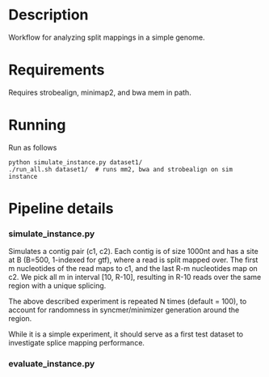 # Description

Workflow for analyzing split mappings in a simple genome.

# Requirements

Requires strobealign, minimap2, and bwa mem in path.

# Running 

Run as follows

```
python simulate_instance.py dataset1/
./run_all.sh dataset1/  # runs mm2, bwa and strobealign on sim instance
```

# Pipeline details

### simulate_instance.py

Simulates a contig pair (c1, c2). Each contig is of size 1000nt 
and has a site at B (B=500, 1-indexed for gtf), where a read is split mapped over. 
The first m nucleotides of the read maps to c1, 
and the last R-m nucleotides map on c2. We pick all m in interval [10, R-10], 
resulting in R-10 reads over the same region with a unique splicing. 

The above described experiment is repeated N times (default = 100),
to account for randomness in syncmer/minimizer generation around the region.

While it is a simple experiment, it should serve as a first test dataset to
investigate splice mapping performance. 

### evaluate_instance.py

